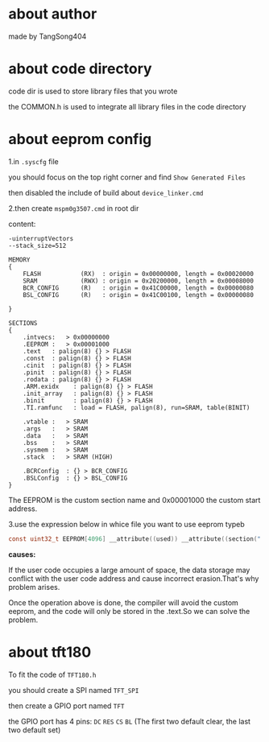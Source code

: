 # about author

made by TangSong404

# about code directory

code dir is used to store library files that you wrote

the COMMON.h  is used to integrate all library files in the code directory

# about eeprom config

1.in `.syscfg` file

you should focus on the top right corner and find `Show Generated Files`

then  disabled the include of build about `device_linker.cmd`

2.then create `mspm0g3507.cmd` in root dir

content:

```
-uinterruptVectors
--stack_size=512

MEMORY
{
    FLASH           (RX)  : origin = 0x00000000, length = 0x00020000
    SRAM            (RWX) : origin = 0x20200000, length = 0x00008000
    BCR_CONFIG      (R)   : origin = 0x41C00000, length = 0x00000080
    BSL_CONFIG      (R)   : origin = 0x41C00100, length = 0x00000080

}

SECTIONS
{
    .intvecs:   > 0x00000000
    .EEPROM :   > 0x00001000
    .text   : palign(8) {} > FLASH
    .const  : palign(8) {} > FLASH
    .cinit  : palign(8) {} > FLASH
    .pinit  : palign(8) {} > FLASH
    .rodata : palign(8) {} > FLASH
    .ARM.exidx    : palign(8) {} > FLASH
    .init_array   : palign(8) {} > FLASH
    .binit        : palign(8) {} > FLASH
    .TI.ramfunc   : load = FLASH, palign(8), run=SRAM, table(BINIT)

    .vtable :   > SRAM
    .args   :   > SRAM
    .data   :   > SRAM
    .bss    :   > SRAM
    .sysmem :   > SRAM
    .stack  :   > SRAM (HIGH)

    .BCRConfig  : {} > BCR_CONFIG
    .BSLConfig  : {} > BSL_CONFIG
}
```

The EEPROM is the custom section name and 0x00001000 the custom start address.

 3.use the expression below in whice file you want to use eeprom typeb

```c
const uint32_t EEPROM[4096] __attribute((used)) __attribute((section(".EEPROM")))={0};
```

**causes:**	

If the user code occupies a large amount of space, the data storage may conflict with the user code address and cause incorrect erasion.That's why problem arises.

Once the operation above is done, the compiler will avoid the custom eeprom, and the code will only be stored in the .text.So we can solve the problem.

# about tft180

To fit the code of `TFT180.h`

you should create a SPI named `TFT_SPI`

then create a GPIO port named `TFT`

the GPIO port has 4 pins: `DC`	`RES`	`CS`	`BL`	(The first two default clear, the last two default set)

